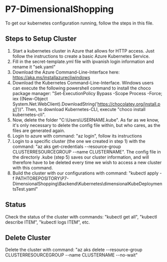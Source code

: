 # P7-DimensionalShopping
To get our kubernetes configuration running, follow the steps in this file.

## Steps to Setup Cluster
1. Start a kubernetes cluster in Azure that allows for HTTP access. Just follow the instructions to create a basic Azure Kubernetes Service. 
2. Fill in the secret-template.yml file with ipvanish login information and rename it "sek.yaml"
3. Download the Azure Command-Line-Interface here: https://aka.ms/installazurecliwindows 
4. Download the Kubernetes Command-Line-Interface. Windows users can execute the following powershell command to install the choco package manager: "Set-ExecutionPolicy Bypass -Scope Process -Force; iex ((New-Object System.Net.WebClient).DownloadString('https://chocolatey.org/install.ps1'))". Then, to download Kubernetes-CLI, execute "choco install kubernetes-cli".
5. Now, delete the folder "C:\Users\USERNAME\.kube". As far as we know, it's only necessary to delete the config file within, but who cares, as the files are generated again. 
6. Login to azure with command: "az login", follow its instructions
7. Login to a specific cluster (the one we created in step 1) with the command: "az aks get-credentials --resource-group CLUSTERRESOURCEGROUP --name CLUSTERNAME". The config file in the directoriy .kube (step 5) saves our cluster information, and will therefore have to be deleted every time we wish to access a new cluster with this command. 
8. Build the cluster with our configurations with command: "kubectl apply -f PATHTOREPOSITORY\P7-DimensionalShopping\Backend\Kubernetes\dimensionalKubeDeploymentsTest.yaml"

## Status
Check the status of the cluster with commands: "kubectl get all", "kubectl describe ITEM", "kubectl logs ITEM", etc. 

## Delete Cluster
Delete the cluster with command: "az aks delete --resource-group CLUSTERRESOURCEGROUP --name CLUSTERNAME --no-wait"